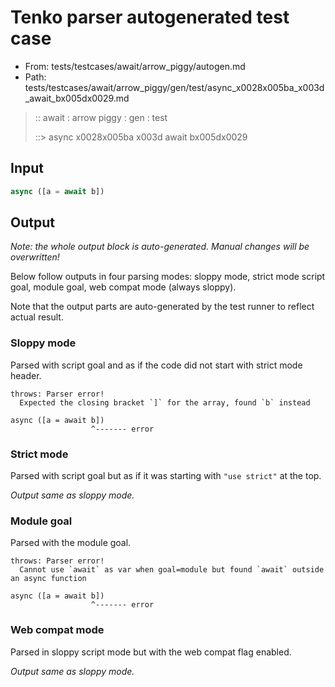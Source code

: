# Tenko parser autogenerated test case

- From: tests/testcases/await/arrow_piggy/autogen.md
- Path: tests/testcases/await/arrow_piggy/gen/test/async_x0028x005ba_x003d_await_bx005dx0029.md

> :: await : arrow piggy : gen : test
>
> ::> async x0028x005ba x003d await bx005dx0029

## Input


`````js
async ([a = await b])
`````

## Output

_Note: the whole output block is auto-generated. Manual changes will be overwritten!_

Below follow outputs in four parsing modes: sloppy mode, strict mode script goal, module goal, web compat mode (always sloppy).

Note that the output parts are auto-generated by the test runner to reflect actual result.

### Sloppy mode

Parsed with script goal and as if the code did not start with strict mode header.

`````
throws: Parser error!
  Expected the closing bracket `]` for the array, found `b` instead

async ([a = await b])
                  ^------- error
`````

### Strict mode

Parsed with script goal but as if it was starting with `"use strict"` at the top.

_Output same as sloppy mode._

### Module goal

Parsed with the module goal.

`````
throws: Parser error!
  Cannot use `await` as var when goal=module but found `await` outside an async function

async ([a = await b])
                  ^------- error
`````


### Web compat mode

Parsed in sloppy script mode but with the web compat flag enabled.

_Output same as sloppy mode._
